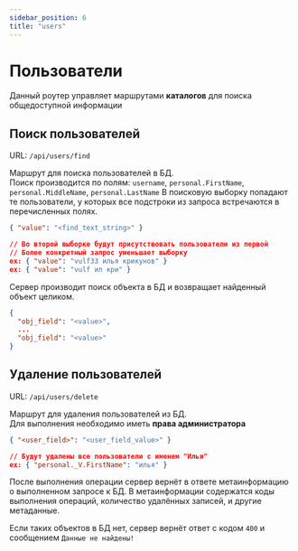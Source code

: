 ```yaml
---
sidebar_position: 6
title: "users"
---
```


# Пользователи

Данный роутер управляет маршрутами **каталогов** для поиска общедоступной информации 

## Поиск пользователей

URL: `/api/users/find`

Маршрут для поиска пользователей в БД.  
Поиск производится по полям:  `username`, `personal.FirstName`, `personal.MiddleName`, `personal.LastName` 
В поисковую выборку попадают те пользователи, у которых все подстроки из запроса встречаются в перечисленных полях.

```json title="[POST] request body"
{ "value": "<find_text_string>" }

// Во второй выборке будут присутствовать пользователи из первой
// Более конкретный запрос уменьшает выборку
ex: { "value": "vulf33 илья крикунов" }
ex: { "value": "vulf ил кри" }
```

Сервер производит поиск объекта в БД и возвращает найденный объект целиком.
```json title="[POST] response body"
{ 
  "obj_field": "<value>",
  ...
  "obj_field": "<value>"
}
```

## Удаление пользователей

URL: `/api/users/delete`

Маршрут для удаления пользователей из БД.  
Для выполнения необходимо иметь **права администратора**

```json title="[POST] request body"
{ "<user_field>": "<user_field_value>" }

// Будут удалены все пользователи с именем "Илья"
ex: { "personal._V.FirstName": "илья" }
```
После выполнения операции сервер вернёт в ответе метаинформацию о выполненном запросе к БД. В метаинформации содержатся коды выполнения операций, количество удалённых записей, и другие метаданные.  


Если таких объектов в БД нет, сервер вернёт ответ с кодом `400` и сообщением `Данные не найдены!`
